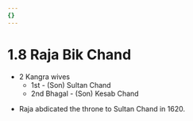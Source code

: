 ```yaml
---
{}
---
```

   
# 1.8 Raja Bik Chand   
* 2 Kangra wives   
    * 1st - (Son) Sultan Chand   
    * 2nd Bhagal - (Son) Kesab Chand   
   
- Raja abdicated the throne to Sultan Chand in 1620.